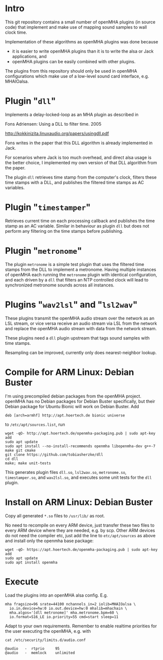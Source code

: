 # Intro

This git repository contains a small number of openMHA plugins (in source
code) that implement and make use of mapping sound samples to wall clock
time.

Implementation of these algorithms as openMHA plugins was done because
* it is easier to write openMHA plugins than it is to write the alsa or Jack applications, and
* openMHA plugins can be easily combined with other plugins.

The plugins from this repository should only be used in openMHA
configurations which make use of a low-level sound card interface, e.g.
MHAIOalsa.

# Plugin "`dll`"
Implements a delay-locked-loop as an MHA plugin as described in

Fons Adriensen: Using a DLL to filter time. 2005

http://kokkinizita.linuxaudio.org/papers/usingdll.pdf

Fons writes in the paper that this DLL algorithm is already implemented in Jack.

For scenarios where Jack is too much overhead, and direct alsa usage is the
better choice, I implemented my own version of that DLL algorithm from the
paper.

The plugin `dll` retrieves time stamp from the computer's clock, filters
these time stamps with a DLL, and publishes the filtered time stamps as AC
variables.

# Plugin "`timestamper`"

Retrieves current time on each processing callback and publishes the time
stamp as an AC variable. Similar in behaviour as plugin `dll` but does not
perform any filtering on the time stamps before publishing.

# Plugin "`metronome`"
The plugin `metronome` is a simple test plugin that uses the filtered time
stamps from the DLL to implement a metronome. Having multiple instances of
openMHA each running the `metronome` plugin with identical configuration, and
each driven by a `dll` that filters an NTP controlled clock will lead to
synchronized metronome sounds across all instances.

# Plugins "`wav2lsl`" and "`lsl2wav`"
These plugins transmit the openMHA audio stream over the network as an LSL
stream, or vice versa receive an audio stream via LSL from the network and
replace the openMHA audio stream with data from the network stream.

These plugins need a `dll` plugin upstream that tags sound samples with
time stamps.

Resampling can be improved, currently only does nearest-neighbor lookup.

# Compile for ARM Linux: Debian Buster

I'm using precompiled debian packages from the openMHA project.
openMHA has no Debian packages for Debian Buster specifically, but their
Debian package for Ubuntu Bionic will work on Debian Buster.  Add

```
deb [arch=armhf] http://apt.hoertech.de bionic universe
```
to `/etc/apt/sources.list`, run
```
wget -qO- http://apt.hoertech.de/openmha-packaging.pub | sudo apt-key add
sudo apt update
sudo apt install --no-install-recommends openmha libopenmha-dev g++-7 make git cmake
git clone https://github.com/tobiasherzke/dll
cd dll
make; make unit-tests
```
This generates plugin files `dll.so`, `lsl2wav.so`, `metronome.so`,
`timestamper.so`,  and `wav2lsl.so`, and executes some unit tests for the
`dll` plugin.

# Install on ARM Linux: Debian Buster
Copy all generated `*.so` files to `/usr/lib/` as root.

No need to recompile on every ARM device, just transfer these two files to
every ARM device where they are needed, e.g. by scp.
Other ARM devices do not need the compiler etc, just
add the line to `etc/apt/sources` as above and install only the openmha base package:
```
wget -qO- https://apt.hoertech.de/openmha-packaging.pub | sudo apt-key add
sudo apt update
sudo apt install openmha
```

# Execute
Load the plugins into an openMHA alsa config.  E.g.
```
mha fragsize=96 srate=44100 nchannels_in=2 iolib=MHAIOalsa \
  io.in.device=hw:0 io.out.device=hw:0 mhalib=mhachain \
  mha.algos='[dll metronome]' mha.metronome.bpm=60 \
  io.format=S16_LE io.priority=55 cmd=start sleep=11
```
Adapt to your own requirements.  Remember to enable realtime priorities
for the user executing the openMHA, e.g. with
```
cat /etc/security/limits.d/audio.conf

@audio   -  rtprio     95
@audio   -  memlock    unlimited
```
